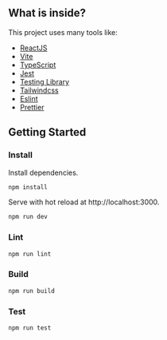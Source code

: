 ## What is inside?

This project uses many tools like:

- [ReactJS](https://reactjs.org)
- [Vite](https://vitejs.dev)
- [TypeScript](https://www.typescriptlang.org)
- [Jest](https://jestjs.io)
- [Testing Library](https://testing-library.com)
- [Tailwindcss](https://tailwindcss.com)
- [Eslint](https://eslint.org)
- [Prettier](https://prettier.io)

## Getting Started

### Install

Install dependencies.

```bash
npm install
```

Serve with hot reload at http://localhost:3000.

```bash
npm run dev
```

### Lint

```bash
npm run lint
```

### Build

```bash
npm run build
```

### Test

```bash
npm run test
```
